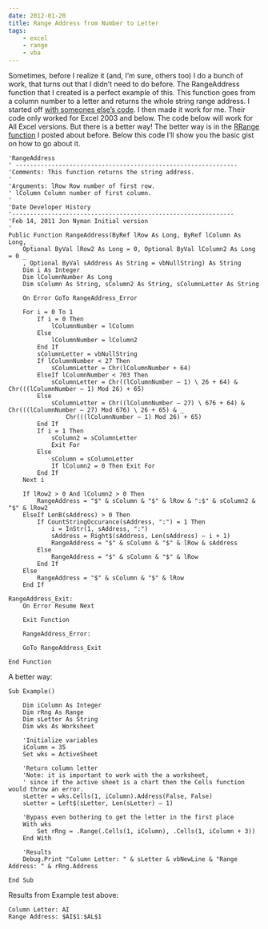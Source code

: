```yaml
---
date: 2012-01-20
title: Range Address from Number to Letter
tags:
    - excel
    - range
    - vba
---
```


Sometimes, before I realize it (and, I’m sure, others too) I do a bunch of work, that turns out that I didn’t need to do before. The RangeAddress function that I created is a perfect example of this. This function goes from a column number to a letter and returns the whole string range address. I started off [with someones else’s code](http://www.excelforum.com/excel-programming/638861-vb-convert-column-letter-to-number.html). I then made it work for me. Their code only worked for Excel 2003 and below. The code below will work for All Excel versions. But there is a better way! The better way is in the [RRange function](http://www.spreadsheetbudget.com/2012/01/12/get-range-from-row-and-column-numbers/) I posted about before. Below this code I’ll show you the basic gist on how to go about it.

``` vbscript
'RangeAddress
' --------------------------------------------------------------
'Comments: This function returns the string address.
'
'Arguments: lRow Row number of first row.
' lColumn Column number of first column.
'
'Date Developer History
'--------------------------------------------------------------
'Feb 14, 2011 Jon Nyman Initial version
'
Public Function RangeAddress(ByRef lRow As Long, ByRef lColumn As Long, _
    Optional ByVal lRow2 As Long = 0, Optional ByVal lColumn2 As Long = 0 _
    , Optional ByVal sAddress As String = vbNullString) As String
    Dim i As Integer
    Dim lColumnNumber As Long
    Dim sColumn As String, sColumn2 As String, sColumnLetter As String

    On Error GoTo RangeAddress_Error

    For i = 0 To 1
        If i = 0 Then
            lColumnNumber = lColumn
        Else
            lColumnNumber = lColumn2
        End If
        sColumnLetter = vbNullString
        If lColumnNumber < 27 Then
            sColumnLetter = Chr(lColumnNumber + 64)
        ElseIf lColumnNumber < 703 Then
            sColumnLetter = Chr((lColumnNumber – 1) \ 26 + 64) & Chr(((lColumnNumber – 1) Mod 26) + 65)
        Else
            sColumnLetter = Chr((lColumnNumber – 27) \ 676 + 64) & Chr(((lColumnNumber – 27) Mod 676) \ 26 + 65) & _
                Chr(((lColumnNumber – 1) Mod 26) + 65)
        End If
        If i = 1 Then
            sColumn2 = sColumnLetter
            Exit For
        Else
            sColumn = sColumnLetter
            If lColumn2 = 0 Then Exit For
        End If
    Next i

    If lRow2 > 0 And lColumn2 > 0 Then
        RangeAddress = "$" & sColumn & "$" & lRow & ":$" & sColumn2 & "$" & lRow2
    ElseIf LenB(sAddress) > 0 Then
        If CountStringOccurance(sAddress, ":") = 1 Then
            i = InStr(1, sAddress, ":")
            sAddress = Right$(sAddress, Len(sAddress) – i + 1)
            RangeAddress = "$" & sColumn & "$" & lRow & sAddress
        Else
            RangeAddress = "$" & sColumn & "$" & lRow
        End If
    Else
        RangeAddress = "$" & sColumn & "$" & lRow
    End If

RangeAddress_Exit:
    On Error Resume Next

    Exit Function

    RangeAddress_Error:

    GoTo RangeAddress_Exit

End Function
```

A better way:

``` vbscript
Sub Example()
    
    Dim iColumn As Integer
    Dim rRng As Range
    Dim sLetter As String
    Dim wks As Worksheet

    'Initialize variables
    iColumn = 35
    Set wks = ActiveSheet

    'Return column letter
    'Note: it is important to work with the a worksheet,
    ' since if the active sheet is a chart then the Cells function would throw an error.
    sLetter = wks.Cells(1, iColumn).Address(False, False)
    sLetter = Left$(sLetter, Len(sLetter) – 1)

    'Bypass even bothering to get the letter in the first place
    With wks
        Set rRng = .Range(.Cells(1, iColumn), .Cells(1, iColumn + 3))
    End With

    'Results
    Debug.Print "Column Letter: " & sLetter & vbNewLine & "Range Address: " & rRng.Address

End Sub
```

Results from Example test above:

```
Column Letter: AI
Range Address: $AI$1:$AL$1
```
